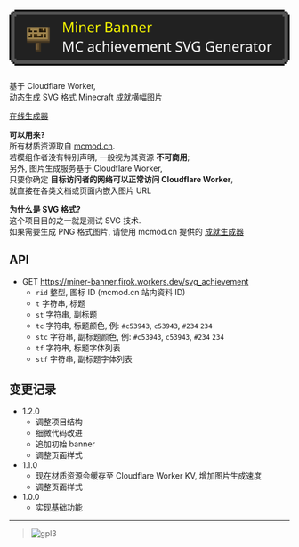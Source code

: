 # ![LOGO](logo.svg)

基于 Cloudflare Worker,  
动态生成 SVG 格式 Minecraft 成就横幅图片

[在线生成器](https://miner-banner.firok.workers.dev/)

**可以用来?**  
所有材质资源取自 [mcmod.cn](https://www.mcmod.cn/).  
若模组作者没有特别声明, 一般视为其资源 **不可商用**;  
另外, 图片生成服务基于 Cloudflare Worker,  
只要你确定 **目标访问者的网络可以正常访问 Cloudflare Worker**,  
就直接在各类文档或页面内嵌入图片 URL

**为什么是 SVG 格式?**  
这个项目目的之一就是测试 SVG 技术.  
如果需要生成 PNG 格式图片, 请使用 mcmod.cn 提供的 [成就生成器](https://www.mcmod.cn/tools/achievements/)  

## API

* GET https://miner-banner.firok.workers.dev/svg_achievement
  * `rid` 整型, 图标 ID (mcmod.cn 站内资料 ID)
  * `t` 字符串, 标题
  * `st` 字符串, 副标题
  * `tc` 字符串, 标题颜色, 例: `#c53943`, `c53943`, `#234` `234`
  * `stc` 字符串, 副标题颜色, 例: `#c53943`, `c53943`, `#234` `234`
  * `tf` 字符串, 标题字体列表
  * `stf` 字符串, 副标题字体列表

## 变更记录

* 1.2.0
  * 调整项目结构
  * 细微代码改进
  * 追加初始 banner
  * 调整页面样式
* 1.1.0
  * 现在材质资源会缓存至 Cloudflare Worker KV, 增加图片生成速度
  * 调整页面样式
* 1.0.0
  * 实现基础功能

----

> ![gpl3](https://www.gnu.org/graphics/gplv3-127x51.png)
